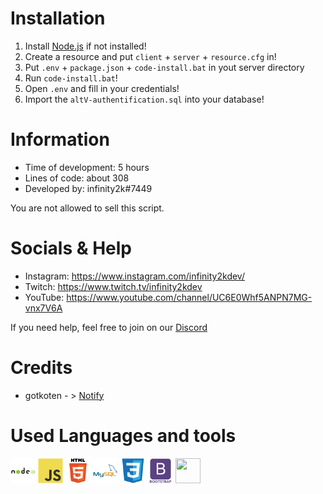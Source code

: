 # Installation
1. Install [Node.js](https://nodejs.org) if not installed!
2. Create a resource and put `client` + `server` + `resource.cfg` in!
3. Put `.env` + `package.json` + `code-install.bat` in yout server directory
4. Run `code-install.bat`!
5. Open `.env` and fill in your credentials!
6. Import the `altV-authentification.sql` into your database! 

# Information
- Time of development: 5 hours
- Lines of code: about 308
- Developed by: infinity2k#7449

You are not allowed to sell this script. 

# Socials & Help

- Instagram: https://www.instagram.com/infinity2kdev/
- Twitch: https://www.twitch.tv/infinity2kdev
- YouTube: https://www.youtube.com/channel/UC6E0Whf5ANPN7MG-vnx7V6A

If you need help, feel free to join on our [Discord](https://discord.gg/8xtBezfQrT)

# Credits
- gotkoten - > [Notify](https://github.com/godkoten/altv-notifications)

# Used Languages and tools
<p align="left">
    <img src="https://github.com/devicons/devicon/blob/master/icons/nodejs/nodejs-original-wordmark.svg" width="40" height="40">
    <img src="https://github.com/devicons/devicon/blob/master/icons/javascript/javascript-original.svg" width="40" height="40">
    <img src="https://github.com/devicons/devicon/blob/master/icons/html5/html5-original-wordmark.svg" width="40" height="40">
    <img src="https://github.com/devicons/devicon/blob/master/icons/mysql/mysql-original-wordmark.svg" width="40" height="40">
    <img src="https://github.com/devicons/devicon/blob/master/icons/css3/css3-original.svg" width="40" height="40">
    <img src="https://github.com/devicons/devicon/blob/master/icons/bootstrap/bootstrap-plain-wordmark.svg" width="40" height="40">
    <img src="https://upload.wikimedia.org/wikipedia/commons/thumb/2/2d/Visual_Studio_Code_1.18_icon.svg/1028px-Visual_Studio_Code_1.18_icon.svg.png" width="40" height="40">
</p>
